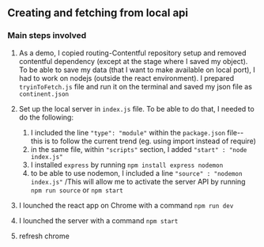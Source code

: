 ## Creating and fetching from local api
### Main steps involved

1.  As a demo, I copied routing-Contentful repository setup and removed contentful dependency (except at the stage where I saved my object). To be able to save my data (that I want to make available on local port), I had to work on nodejs (outside the react environment). I prepared `tryinToFetch.js` file and run it on the terminal and saved my json file as `continent.json`

2. Set up the local server in `index.js` file. To be able to do that, I needed to do the following:
	1. 	I included the line `"type": "module"` within the `package.json` file-- this is to follow the current trend (eg. using import instead of require) 
	2.  in the same file, within `"scripts"` section, I added `"start" : "node index.js"`  
	3. I installed `express` by running `npm install express nodemon`
	4. to be able to use nodemon, I included a line `"source" : "nodemon index.js"` /This will allow me to activate the server API by running `npm run source` or `npm start`

3. I lounched the react app on Chrome with a command `npm run dev`
4. I lounched the server with a command `npm start`
5. refresh chrome
